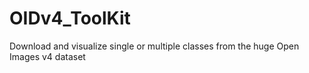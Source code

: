 # OIDv4_ToolKit
Download and visualize single or multiple classes from the huge Open Images v4 dataset
